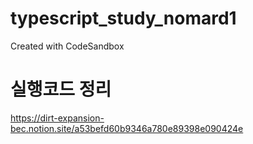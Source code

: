 # typescript_study_nomard1

Created with CodeSandbox

# 실행코드 정리

https://dirt-expansion-bec.notion.site/a53befd60b9346a780e89398e090424e
